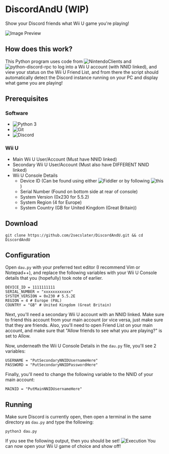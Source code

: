 # DiscordAndU (WIP)
Show your Discord friends what Wii U game you're playing!

![Image Preview](https://i.imgur.com/jUpVsFU.png)

## How does this work?
This Python program uses code from ![NintendoClients](https://github.com/Kinnay/NintendoClients) and ![python-discord-rpc](https://github.com/suclearnub/python-discord-rpc) to log into a Wii U account (with NNID linked), and view your status on the Wii U Friend List, and from there the script should automatically detect the Discord instance running on your PC and display what game you are playing!

## Prerequisites
### Software
* ![Python 3](https://www.python.org/downloads/)
* ![Git](https://git-scm.com/downloads)
* ![Discord](https://www.discordapp.com/)
### Wii U
* Main Wii U User/Account (Must have NNID linked)
* Secondary Wii U User/Account (Must also have DIFFERENT NNID linked)
* Wii U Console Details
	* Device ID (Can be found using either ![Fiddler](https://www.telerik.com/download/fiddler) or by following ![this](https://gbatemp.net/threads/question-how-can-i-find-my-device-id.487981/#post-7661403))
	* Serial Number (Found on bottom side at rear of console)
	* System Version (0x230 for 5.5.2)
	* System Region (4 for Europe)
	* System Country (GB for United Kingdom (Great Britain))

## Download
`git clone https://github.com/2secslater/DiscordAndU.git && cd DiscordAndU`

## Configuration
Open `dau.py` with your preferred text editor (I recommend Vim or Notepad++), and replace the following variables with your Wii U Console details that you (hopefully) took note of earlier.

```
DEVICE_ID = 1111111111
SERIAL_NUMBER = "xxxxxxxxxxxx"
SYSTEM_VERSION = 0x230 # 5.5.2E
REGION = 4 # Europe (PAL)
COUNTRY = "GB" # United Kingdom (Great Britain)
```

Next, you'll need a secondary Wii U account with an NNID linked. Make sure to friend this account from your main account (or vice versa, just make sure that they are friends. Also, you'll need to open Friend List on your main account, and make sure that "Allow friends to see what you are playing?" is set to Allow.

Now, underneath the Wii U Console Details in the `dau.py` file, you'll see 2 variables:
```
USERNAME = "PutSecondaryNNIDUsernameHere"
PASSWORD = "PutSecondaryNNIDPasswordHere"
```

Finally, you'll need to change the following variable to the NNID of your main account:
```
MAINID = "PutMainNNIDUsernameHere"
```

## Running
Make sure Discord is currently open, then open a terminal in the same directory as `dau.py` and type the following:
```
python3 dau.py
```
If you see the following output, then you should be set!
![Execution](https://i.imgur.com/um9eiKv.png)
You can now open your Wii U game of choice and show off!
